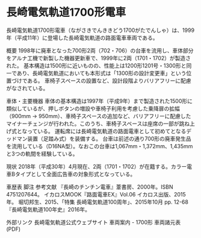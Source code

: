 # 長崎電気軌道1700形電車

長崎電気軌道1700形電車（ながさきでんききどう1700がたでんしゃ）は、1999年（平成11年）に登場した長崎電気軌道の路面電車車両である。

概要
1998年に廃車となった700形2両（702・706）の台車を流用し、車体部分をアルナ工機で新製した機器更新車で、1999年に2両（1701・1702）が製造された。
基本構造は1500形に近いものの、性能上は1200形1201号・1300形と同一であり、長崎電気軌道においても本形式は「1300形の設計変更車」という位置づけである。
車椅子スペースの設置など、設計段階よりバリアフリーに配慮がなされている。

車体・主要機器
車体の基本構造は1997年（平成9年）まで製造された1500形に類似しているが、押しボタンの増設や車椅子利用を考慮した乗降扉の拡幅（900mm → 950mm）、車椅子スペースの追加など、バリアフリーに配慮したマイナーチェンジが行われた。このうち、車椅子スペースは座席の一部が跳ね上げ式となっている。
運転席には長崎電気軌道の路面電車として初めてとなるデッドマン装置（足踏み式）を装備する。
台車は前述の通り700形の廃車発生品を流用している（D16NA型）。なおこの台車は1,067mm・1,372mm、1,435mmと3つの軌間を経験している。

現状
2018年（平成30年）4月現在、2両（1701・1702）が在籍する。カラー電車Bタイプとして全面広告車の対象形式となっている。

車歴表
脚注
参考文献
『長崎のチンチン電車』葦書房、2000年。ISBN 4751207644。 
イカロスMOOK『路面電車EX』Vol.06 イカロス出版、2015年。
堀切邦生、2015、「特集 長崎電気軌道100周年」、2015年10月 pp. 12-68
『長崎電気軌道100年史』2016年。

外部リンク
長崎電気軌道公式ウェブサイト
車両案内 - 1700形
車両諸元表 (PDF)